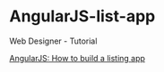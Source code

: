 # AngularJS-list-app
Web Designer - Tutorial

[AngularJS: How to build a listing app]

[AngularJS: How to build a listing app]: http://www.webdesignermag.co.uk/tutorials/angularjs-how-to-build-a-listing-app/
